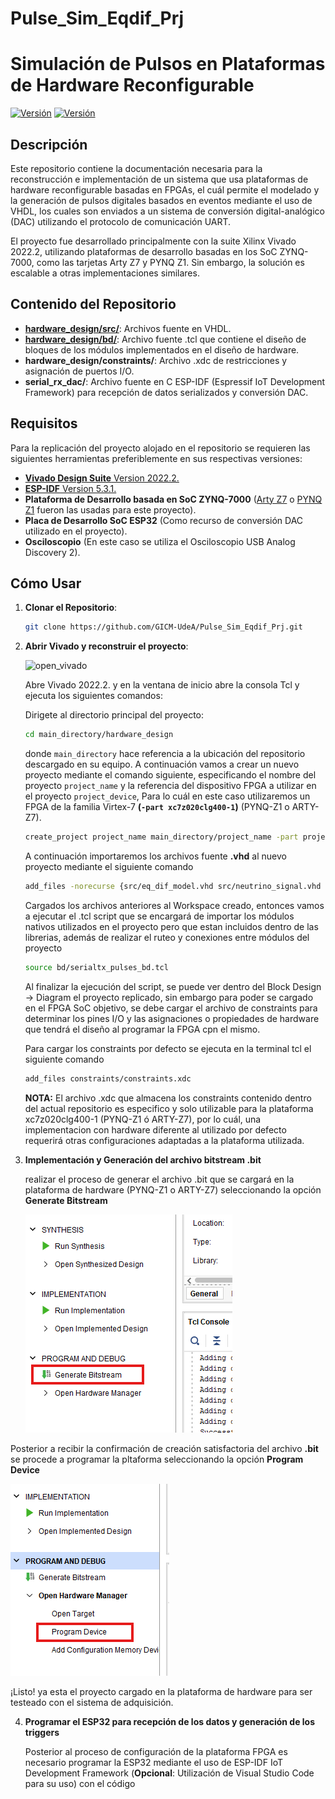 # Pulse_Sim_Eqdif_Prj
# Simulación de Pulsos en Plataformas de Hardware Reconfigurable

[![Versión](https://img.shields.io/badge/Vivado_Design_Suite-2022.2-blue)](https://www.xilinx.com/products/design-tools/vivado.html)
[![Versión](https://img.shields.io/badge/ESP_IDF-5.3.1-blue)](https://docs.espressif.com/projects/esp-idf/en/stable/esp32/versions.html)

## Descripción

Este repositorio contiene la documentación necesaria para la reconstrucción e implementación de un sistema que usa plataformas de hardware reconfigurable basadas en FPGAs, el cuál permite el modelado y la generación de pulsos digitales basados en eventos mediante el uso de VHDL, los cuales son enviados a un sistema de conversión digital-analógico (DAC) utilizando el protocolo de comunicación UART.

El proyecto fue desarrollado principalmente con la suite Xilinx Vivado 2022.2, utilizando plataformas de desarrollo basadas en los SoC ZYNQ-7000, como las tarjetas Arty Z7 y PYNQ Z1. Sin embargo, la solución es escalable a otras implementaciones similares.

## Contenido del Repositorio

- [**hardware_design/src/**](https://github.com/GICM-UdeA/Pulse_Sim_Eqdif_Prj/tree/main/hardware_design/src): Archivos fuente en VHDL.
- [**hardware_design/bd/**](https://github.com/GICM-UdeA/Pulse_Sim_Eqdif_Prj/tree/main/hardware_design/bd): Archivo fuente .tcl que contiene el diseño de bloques de los módulos implementados en el diseño de hardware.
- **hardware_design/constraints/**: Archivo .xdc de restricciones y asignación de puertos I/O.
- **serial_rx_dac/**: Archivo fuente en C ESP-IDF (Espressif IoT Development Framework) para recepción de datos serializados y conversión DAC.

## Requisitos

Para la replicación del proyecto alojado en el repositorio se requieren las siguientes herramientas preferiblemente en sus respectivas versiones:

- [**Vivado Design Suite** Version 2022.2.](https://www.xilinx.com/products/design-tools/vivado.html)
- [**ESP-IDF** Version 5.3.1.](https://docs.espressif.com/projects/esp-idf/en/stable/esp32/versions.html)
- **Plataforma de Desarrollo basada en SoC ZYNQ-7000** ([Arty Z7](https://digilent.com/reference/programmable-logic/arty-z7/start?srsltid=AfmBOoq5fKQ_C9_Ehuk8bZ9r4JkzufxCzzVSnbsX_8uWH6j2porYrgu8) o [PYNQ Z1](https://digilent.com/reference/programmable-logic/pynq-z1/start?srsltid=AfmBOoovGXU23vFhH0iEZgLWwIhasXWkMV4HqRLBCp5aw8TR3t5Z5Eds) fueron las usadas para este proyecto).
- **Placa de Desarrollo SoC ESP32** (Como recurso de conversión DAC utilizado en el proyecto).
- **Osciloscopio** (En este caso se utiliza el Osciloscopio USB Analog Discovery 2).

## Cómo Usar

1. **Clonar el Repositorio**:
   ```bash
   git clone https://github.com/GICM-UdeA/Pulse_Sim_Eqdif_Prj.git
   
2. **Abrir Vivado y reconstruir el proyecto**:
   
   ![open_vivado](https://raw.githubusercontent.com/GICM-UdeA/Pulse_Sim_Eqdif_Prj/refs/heads/main/readme_assets/open_vivado.png)
   
   Abre Vivado 2022.2. y en la ventana de inicio abre la consola Tcl y ejecuta los siguientes comandos:
   
   Dirigete al directorio principal del proyecto:
   ```bash
   cd main_directory/hardware_design
   ```
   donde `main_directory` hace referencia a la ubicación del repositorio descargado en su equipo. 
   A continuación vamos a crear un nuevo proyecto mediante el comando siguiente, especificando el nombre del proyecto `project_name` y la referencia del dispositivo FPGA a utilizar en el proyecto `project_device`, Para lo cuál en este caso utilizaremos un FPGA de la familia Virtex-7  **(`-part xc7z020clg400-1`)** (PYNQ-Z1 o ARTY-Z7).
   ```bash
   create_project project_name main_directory/project_name -part project_device
   ```
   A continuación importaremos los archivos fuente **.vhd** al nuevo proyecto mediante el siguiente comando
   ```bash
   add_files -norecurse {src/eq_dif_model.vhd src/neutrino_signal.vhd src/signal_mux.vhd src/expo_transf_Z.vhd src/serial_tx.vhd src/rng_pulse_trigger.vhd}
   ```
   Cargados los archivos anteriores al Workspace creado, entonces vamos a ejecutar el .tcl script que se encargará de importar los módulos nativos utilizados en el proyecto pero que estan incluidos dentro de las librerias, además de realizar el ruteo y conexiones entre módulos del proyecto
    ```bash
   source bd/serialtx_pulses_bd.tcl
   ```
   Al finalizar la ejecución del script, se puede ver dentro del Block Design -> Diagram el proyecto replicado, sin embargo para poder se cargado en el FPGA SoC objetivo, se debe cargar el archivo de constraints para determinar los pines I/O y las asignaciones o propiedades de hardware que tendrá el diseño al programar la FPGA cpn el mismo.

   Para cargar los constraints por defecto se ejecuta en la terminal tcl el siguiente comando
   ```bash
   add_files constraints/constraints.xdc
   ```
   **NOTA:** El archivo .xdc que almacena los constraints contenido dentro del actual repositorio es especifico y solo utilizable para la plataforma xc7z020clg400-1 (PYNQ-Z1 ó ARTY-Z7), por lo cuál, una implementacion con hardware diferente al utilizado por defecto requerirá otras configuraciones adaptadas a la plataforma utilizada.

3. **Implementación y Generación del archivo bitstream .bit**
   
   realizar el proceso de generar el archivo .bit que se cargará en la plataforma de hardware (PYNQ-Z1 o ARTY-Z7) seleccionando la opción **Generate Bitstream**

   ![generate bit](https://raw.githubusercontent.com/GICM-UdeA/Pulse_Sim_Eqdif_Prj/refs/heads/main/readme_assets/generate_bit.png)

Posterior a recibir la confirmación de creación satisfactoria del archivo **.bit** se procede a programar la pltaforma seleccionando la opción **Program Device**

   ![program_device](https://raw.githubusercontent.com/GICM-UdeA/Pulse_Sim_Eqdif_Prj/refs/heads/main/readme_assets/program_device.png)

¡Listo! ya esta el proyecto cargado en la plataforma de hardware para ser testeado con el sistema de adquisición.

4. **Programar el ESP32 para recepción de los datos y generación de los triggers**

   Posterior al proceso de configuración de la plataforma FPGA es necesario programar la ESP32 mediante el uso de ESP-IDF IoT Development Framework (**Opcional**: Utilización de Visual Studio Code para su uso) con el código  
   
   
   
